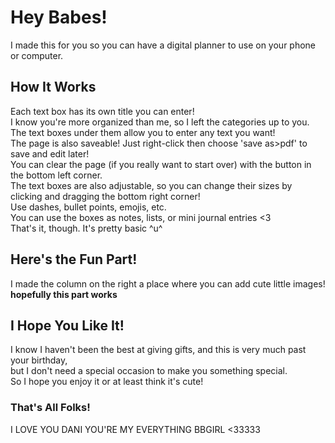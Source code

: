 # Hey Babes!
I made this for you so you can have a digital planner to use on your phone or computer.

## How It Works

Each text box has its own title you can enter!<br>
I know you're more organized than me, so I left the categories up to you.<br>
The text boxes under them allow you to enter any text you want!<br>
The page is also saveable! Just right-click then choose 'save as>pdf' to save and edit later!<br>
You can clear the page (if you really want to start over) with the button in the bottom left corner.<br>
The text boxes are also adjustable, so you can change their sizes by clicking and dragging the bottom right corner!<br>
  Use dashes, bullet points, emojis, etc.<br>
  You can use the boxes as notes, lists, or mini journal entries <3<br>
  That's it, though. It's pretty basic ^u^

## Here's the Fun Part!

I made the column on the right a place where you can add cute little images!<br>
**hopefully this part works**

## I Hope You Like It!

I know I haven't been the best at giving gifts, and this is very much past your birthday,<br>
but I don't need a special occasion to make you something special.<br>
So I hope you enjoy it or at least think it's cute!<br>

### That's All Folks!

I LOVE YOU DANI YOU'RE MY EVERYTHING BBGIRL <33333